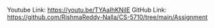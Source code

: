 Youtube Link: https://youtu.be/TYAaIhKNiIE
GitHub Link: https://github.com/RishmaReddy-Nalla/CS-5710/tree/main/Assignment